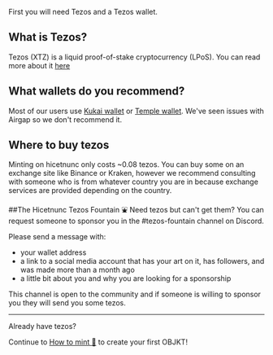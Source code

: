 First you will need Tezos and a Tezos wallet.

## What is Tezos?
Tezos (XTZ) is a liquid proof-of-stake cryptocurrency (LPoS). You can read more about it [here](https://en.wikipedia.org/wiki/Tezos)

## What wallets do you recommend?
Most of our users use [Kukai wallet](https://wallet.kukai.app/) or [Temple wallet](https://templewallet.com/). We've seen issues with Airgap so we don't recommend it.

## Where to buy tezos
Minting on hicetnunc only costs ~0.08 tezos. You can buy some on an exchange site like Binance or Kraken, however we recommend consulting with someone who is from whatever country you are in because exchange services are provided depending on the country.

##The Hicetnunc Tezos Fountain ⛲
Need tezos but can't get them? You can request someone to sponsor you in the #tezos-fountain channel on Discord.

Please send a message with:
* your wallet address
* a link to a social media account that has your art on it, has followers, and was made more than a month ago
* a little bit about you and why you are looking for a sponsorship

This channel is open to the community and if someone is willing to sponsor you they will send you some tezos.

***
Already have tezos? 

Continue to [How to mint 🌿](https://github.com/hicetnunc2000/hicetnunc/wiki/How-to-mint-🌿) to create your first OBJKT!